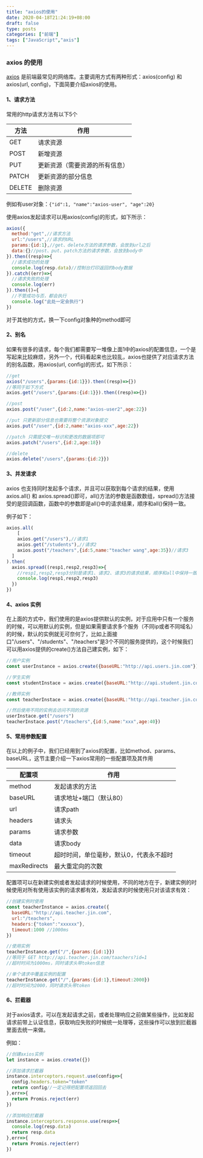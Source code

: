 ```yaml
---
title: "axios的使用"
date: 2020-04-18T21:24:19+08:00
draft: false
type: posts
categories: ["前端"]
tags: ["JavaScript","axis"]
---
```


### axios 的使用

[axios](https://github.com/axios/axios) 是前端最常见的网络库。主要调用方式有两种形式：axios(config) 和 axios(url, config)，下面简要介绍axios的使用。



#### 1、请求方法

常用的http请求方法有以下5个



| 方法   | 作用                           |
| ------ | ------------------------------ |
| GET    | 请求资源                       |
| POST   | 新增资源                       |
| PUT    | 更新资源（需要资源的所有信息） |
| PATCH  | 更新资源的部分信息             |
| DELETE | 删除资源                       |



例如有user对象：`{"id":1, "name":"axios-user", "age":20}`

使用axios发起请求可以用axios(config)的形式，如下所示：

```javascript
axios({
  method:"get",//请求方法
  url:"/users",//请求的URL
  params:{id:1},//get、delete方法的请求参数，会放到url之后
  data:{}//post、put、patch方法的请求参数，会放到body中
}).then((resp)=>{
  //请求成功的处理
  console.log(resp.data)//控制台打印返回的body数据
}).catch((err)=>{
  //请求失败的处理
  console.log(err)
}).then(()={
  //不管成功与否，都会执行
  console.log("此处一定会执行")
})
```

对于其他的方式，换一下config对象种的method即可



#### 2、别名

如果有很多的请求，每个我们都需要写一堆像上面1中的axios的配置信息，一个是写起来比较麻烦，另外一个，代码看起来也比较乱，axios也提供了对应请求方法的别名函数，用axios(url, config)的形式，如下所示：

```javascript
//get 
axios("/users",{params:{id:1}}).then((resp)=>{})
//等同于如下方式
axios.get("/users",{params:{id:1}}).then((resp)=>{})

//post
axios.post("/user",{id:2,name:"axios-user2",age:22})

//put 只更新部分信息也需要将整个资源对象提交
axios.put("/user",{id:2,name:"axios-xxx",age:22})

//patch 只需提交唯一标识和更改的数据项即可
axios.patch("/users",{id:2,age:18})

//delete
axios.delete("/users",{params:{id:2}})
```



#### 3、并发请求

axios 也支持同时发起多个请求，并且可以获取到每个请求的结果，使用axios.all() 和 axios.spread()即可，all()方法的参数是函数数组，spread()方法接受的是回调函数，函数中的参数即是all()中的请求结果，顺序和all()保持一致。

例子如下：

```javascript
axios.all(
	[
    axios.get("/users"),//请求1
    axios.get("/students"),//请求2
    axios.post("/teachers",{id:5,name:"teacher wang",age:35})//请求3
  ]
).then(
  axios.spread((resp1,resp2,resp3)=>{
    //resp1,resp2,resp3分别是请求1、请求2、请求3的请求结果，顺序和all中保持一致
    console.log(resp1,resp2,resp3)
  })
})
```



#### 4、axios 实例

在上面的方式中，我们使用的是axios提供默认的实例，对于应用中只有一个服务的时候，可以用默认的实例，但是如果需要请求多个服务（不同ip或者不同域名）的时候，默认的实例就无可奈何了，比如上面接口"/users"、"/students"、"/teachers"是3个不同的服务提供的，这个时候我们可以用axios提供的create()方法自己建实例，如下：

```javascript
//用户实例
const userInstance = axios.create({baseURL:"http://api.users.jin.com"});

//学生实例
const studentInstace = axios.create({baseURL:"http://api.student.jin.com"})

//教师实例
const teacherInstace = axios.create({baseURL:"http://api.teacher.jin.com"})

//然后使用不同的实例去访问不同的资源
userInstace.get("/users")
teacherInstace.post("/teachers",{id:5,name:"xxx",age:40})
```



#### 5、常用参数配置

在以上的例子中，我们已经用到了axios的配置，比如method、params、baseURL，这节主要介绍一下axios常用的一些配置项及其作用

| 配置项       | 作用                                    |
| ------------ | --------------------------------------- |
| method       | 发起请求的方法                          |
| baseURL      | 请求地址+端口（默认80）                 |
| url          | 请求path                                |
| headers      | 请求头                                  |
| params       | 请求参数                                |
| data         | 请求body                                |
| timeout      | 超时时间，单位毫秒，默认0，代表永不超时 |
| maxRedirects | 最大重定向的次数                        |

配置项可以在新建实例或者发起请求的时候使用，不同的地方在于，新建实例的时候使用对所有使用该实例的请求都有效，发起请求的时候使用只对该请求有效：

```javascript
//创建实例时使用
const teacherInstance = axios.create({
  baseURL:"http://api.teacher.jin.com",
  url:"/teachers",
  headers:{"token":"xxxxxx"},
  timeout:1000 //1000ms
})

//使用实例
teacherInstance.get("/",{params:{id:1}})
//等同于 GET http://api.teacher.jin.com/taachers?id=1
//超时时间为1000ms，同时请求头带token信息

//单个请求中覆盖实例的配置
teacherInstance.get("/",{params:{id:1},timeout:2000})
//超时时间为2000，同时请求头带token
```



#### 6、拦截器

对于axios请求，可以在发起请求之前，或者处理响应之前做某些操作，比如发起请求前带上认证信息，获取响应失败的时候统一处理等，这些操作可以放到拦截器里面去统一来做。

例如：

```javascript
//创建axios实例
let instance = axios.create({})

//添加请求拦截器
instance.interceptors.request.use(config=>{
  config.headers.token="token"
  return config//一定记得把配置项返回回去
},err=>{
  return Promis.reject(err)
})

//添加响应拦截器
instance.interceptors.response.use(resp=>{
  console.log(resp.data)
  return resp.data
},err=>{
  return Promis.reject(err)
})
```



